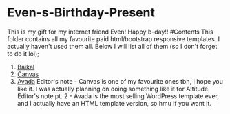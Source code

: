 # Even-s-Birthday-Present
This is my gift for my internet friend Even! Happy b-day!!
#Contents
This folder contains all my favourite paid html/bootstrap responsive templates. I actually haven't used them all. Below I will list all of them (so I don't forget to do it lol);
1. [Baikal](http://demo.themewagon.com/preview/bootstrap-4-startup-small-business-website-template)
2. [Canvas](https://themeforest.net/item/canvas-the-multipurpose-html5-template/9228123?s_rank=1) 
3. [Avada](https://avada.theme-fusion.com/)
Editor's note - Canvas is one of my favourite ones tbh, I hope you like it. I was actually planning on doing something like it for Altitude.
Editor's note pt. 2 - Avada is the most selling WordPress template ever, and I actually have an HTML template version, so hmu if you want it.
